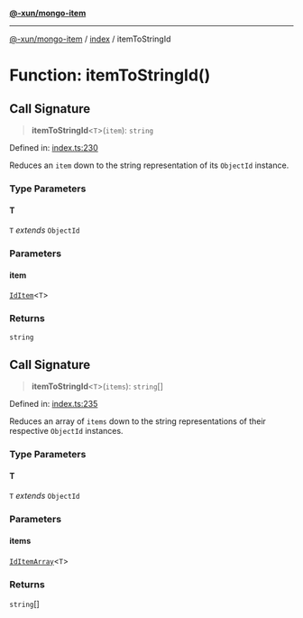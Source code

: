 [**@-xun/mongo-item**](../../README.md)

***

[@-xun/mongo-item](../../README.md) / [index](../README.md) / itemToStringId

# Function: itemToStringId()

## Call Signature

> **itemToStringId**\<`T`\>(`item`): `string`

Defined in: [index.ts:230](https://github.com/Xunnamius/mongo-utils/blob/0a3dc93c94448d436dc8dc4e3070f0fd468aa02e/packages/mongo-item/src/index.ts#L230)

Reduces an `item` down to the string representation of its `ObjectId`
instance.

### Type Parameters

#### T

`T` *extends* `ObjectId`

### Parameters

#### item

[`IdItem`](../type-aliases/IdItem.md)\<`T`\>

### Returns

`string`

## Call Signature

> **itemToStringId**\<`T`\>(`items`): `string`[]

Defined in: [index.ts:235](https://github.com/Xunnamius/mongo-utils/blob/0a3dc93c94448d436dc8dc4e3070f0fd468aa02e/packages/mongo-item/src/index.ts#L235)

Reduces an array of `items` down to the string representations of their
respective `ObjectId` instances.

### Type Parameters

#### T

`T` *extends* `ObjectId`

### Parameters

#### items

[`IdItemArray`](../type-aliases/IdItemArray.md)\<`T`\>

### Returns

`string`[]
